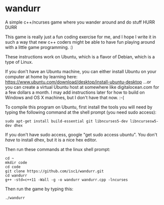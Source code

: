 # wandurr
A simple c++/ncurses game where you wander around and do stuff HURR DURR

This game is really just a fun coding exercise for me, and I hope
I write it in such a way that new c++ coders might be able to
have fun playing around with a little game programming. :)

These instructions work on Ubuntu, which is a flavor of Debian, which is a
type of Linux.

If you don't have an Ubuntu machine, you can either install Ubuntu on your
computer at home by learning here:
    https://www.ubuntu.com/download/desktop/install-ubuntu-desktop
...or you can create a virtual Ubuntu host at somewhere like digitalocean.com
for a few dollars a month.  I may add instructions later for how to build on
Windows and OS X machines, but I don't have that now. :-(

To compile this program on Ubuntu, first install the tools you will need by
typing the following command at the shell prompt (you need sudo access):

    sudo apt-get install build-essential git libncurses5-dev libncursesw5-dev dhex

If you don't have sudo access, google "get sudo access ubuntu".
You don't *have* to install dhex, but it is a nice hex editor.

Then run these commands at the linux shell prompt:

    cd ~
    mkdir code
    cd code
    git clone https://github.com/isc1/wandurr.git
    cd wandurr
    g++ -std=c++11 -Wall -g -o wandurr wandurr.cpp -lncurses

Then run the game by typing this:

    ./wandurr

